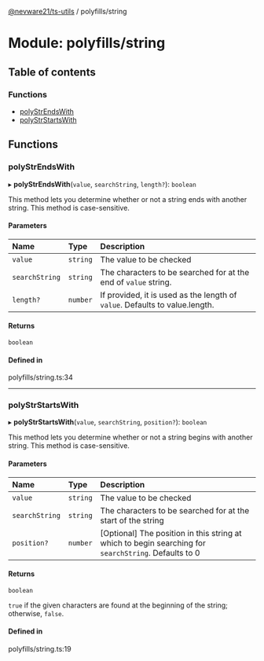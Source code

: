 [@nevware21/ts-utils](../README.md) / polyfills/string

# Module: polyfills/string

## Table of contents

### Functions

- [polyStrEndsWith](polyfills_string.md#polystrendswith)
- [polyStrStartsWith](polyfills_string.md#polystrstartswith)

## Functions

### polyStrEndsWith

▸ **polyStrEndsWith**(`value`, `searchString`, `length?`): `boolean`

This method lets you determine whether or not a string ends with another string. This method is case-sensitive.

#### Parameters

| Name | Type | Description |
| :------ | :------ | :------ |
| `value` | `string` | The value to be checked |
| `searchString` | `string` | The characters to be searched for at the end of `value` string. |
| `length?` | `number` | If provided, it is used as the length of `value`. Defaults to value.length. |

#### Returns

`boolean`

#### Defined in

polyfills/string.ts:34

___

### polyStrStartsWith

▸ **polyStrStartsWith**(`value`, `searchString`, `position?`): `boolean`

This method lets you determine whether or not a string begins with another string. This method is case-sensitive.

#### Parameters

| Name | Type | Description |
| :------ | :------ | :------ |
| `value` | `string` | The value to be checked |
| `searchString` | `string` | The characters to be searched for at the start of the string |
| `position?` | `number` | [Optional] The position in this string at which to begin searching for `searchString`. Defaults to 0 |

#### Returns

`boolean`

`true` if the given characters are found at the beginning of the string; otherwise, `false`.

#### Defined in

polyfills/string.ts:19
